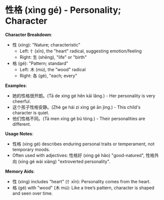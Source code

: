 # **性格 (xìng gé) - Personality; Character**

**Character Breakdown**:  
- 性 (xìng): "Nature; characteristic"
  - Left: 忄(xīn), the "heart" radical, suggesting emotion/feeling
  - Right: 生 (shēng), "life" or "birth"  
- 格 (gé): "Pattern; standard"
  - Left: 木 (mù), the "wood" radical
  - Right: 各 (gè), "each; every"

**Examples**:  
- 她的性格很开朗。(Tā de xìng gé hěn kāi lǎng.) - Her personality is very cheerful.  
- 这个孩子性格安静。(Zhè ge hái zi xìng gé ān jìng.) - This child's character is quiet.  
- 他们性格不同。(Tā men xìng gé bù tóng.) - Their personalities are different.

**Usage Notes**:  
- 性格 (xìng gé) describes enduring personal traits or temperament, not temporary moods.  
- Often used with adjectives: 性格好 (xìng gé hǎo) "good-natured", 性格外向 (xìng gé wài xiàng) "extroverted personality".

**Memory Aids**:  
- 性 (xìng) includes "heart" (忄xīn): Personality comes from the heart.  
- 格 (gé) with "wood" (木 mù): Like a tree’s pattern, character is shaped and seen over time.